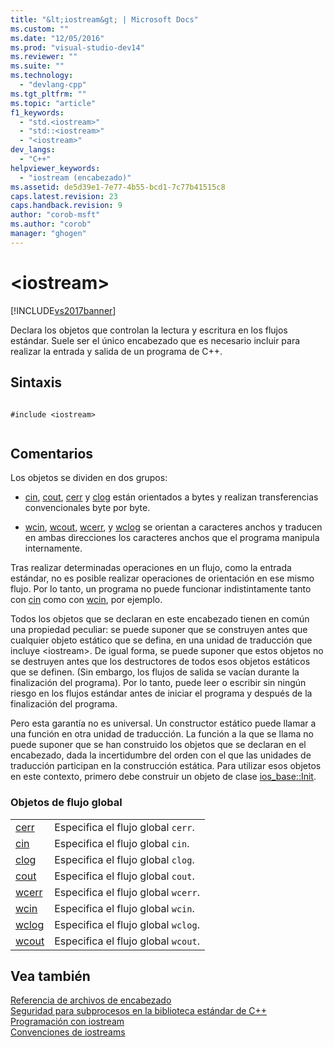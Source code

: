 ```yaml
---
title: "&lt;iostream&gt; | Microsoft Docs"
ms.custom: ""
ms.date: "12/05/2016"
ms.prod: "visual-studio-dev14"
ms.reviewer: ""
ms.suite: ""
ms.technology: 
  - "devlang-cpp"
ms.tgt_pltfrm: ""
ms.topic: "article"
f1_keywords: 
  - "std.<iostream>"
  - "std::<iostream>"
  - "<iostream>"
dev_langs: 
  - "C++"
helpviewer_keywords: 
  - "iostream (encabezado)"
ms.assetid: de5d39e1-7e77-4b55-bcd1-7c77b41515c8
caps.latest.revision: 23
caps.handback.revision: 9
author: "corob-msft"
ms.author: "corob"
manager: "ghogen"
---
```

# &lt;iostream&gt;
[!INCLUDE[vs2017banner](../assembler/inline/includes/vs2017banner.md)]

Declara los objetos que controlan la lectura y escritura en los flujos estándar.  Suele ser el único encabezado que es necesario incluir para realizar la entrada y salida de un programa de C\+\+.  
  
## Sintaxis  
  
```  
  
#include <iostream>  
  
```  
  
## Comentarios  
 Los objetos se dividen en dos grupos:  
  
-   [cin](../Topic/cin.md), [cout](../Topic/cout.md), [cerr](../Topic/cerr.md) y [clog](../Topic/clog.md) están orientados a bytes y realizan transferencias convencionales byte por byte.  
  
-   [wcin](../Topic/wcin.md), [wcout](../Topic/wcout.md), [wcerr](../Topic/wcerr.md), y [wclog](../Topic/wclog.md) se orientan a caracteres anchos y traducen en ambas direcciones los caracteres anchos que el programa manipula internamente.  
  
 Tras realizar determinadas operaciones en un flujo, como la entrada estándar, no es posible realizar operaciones de orientación en ese mismo flujo.  Por lo tanto, un programa no puede funcionar indistintamente tanto con [cin](../Topic/cin.md) como con [wcin](../Topic/wcin.md), por ejemplo.  
  
 Todos los objetos que se declaran en este encabezado tienen en común una propiedad peculiar: se puede suponer que se construyen antes que cualquier objeto estático que se defina, en una unidad de traducción que incluye \<iostream\>.  De igual forma, se puede suponer que estos objetos no se destruyen antes que los destructores de todos esos objetos estáticos que se definen.  \(Sin embargo, los flujos de salida se vacían durante la finalización del programa\). Por lo tanto, puede leer o escribir sin ningún riesgo en los flujos estándar antes de iniciar el programa y después de la finalización del programa.  
  
 Pero esta garantía no es universal.  Un constructor estático puede llamar a una función en otra unidad de traducción.  La función a la que se llama no puede suponer que se han construido los objetos que se declaran en el encabezado, dada la incertidumbre del orden con el que las unidades de traducción participan en la construcción estática.  Para utilizar esos objetos en este contexto, primero debe construir un objeto de clase [ios\_base::Init](../Topic/ios_base::Init.md).  
  
### Objetos de flujo global  
  
|||  
|-|-|  
|[cerr](../Topic/cerr.md)|Especifica el flujo global `cerr`.|  
|[cin](../Topic/cin.md)|Especifica el flujo global `cin`.|  
|[clog](../Topic/clog.md)|Especifica el flujo global `clog`.|  
|[cout](../Topic/cout.md)|Especifica el flujo global `cout`.|  
|[wcerr](../Topic/wcerr.md)|Especifica el flujo global `wcerr`.|  
|[wcin](../Topic/wcin.md)|Especifica el flujo global `wcin`.|  
|[wclog](../Topic/wclog.md)|Especifica el flujo global `wclog`.|  
|[wcout](../Topic/wcout.md)|Especifica el flujo global `wcout`.|  
  
## Vea también  
 [Referencia de archivos de encabezado](../standard-library/cpp-standard-library-header-files.md)   
 [Seguridad para subprocesos en la biblioteca estándar de C\+\+](../standard-library/thread-safety-in-the-cpp-standard-library.md)   
 [Programación con iostream](../standard-library/iostream-programming.md)   
 [Convenciones de iostreams](../standard-library/iostreams-conventions.md)
